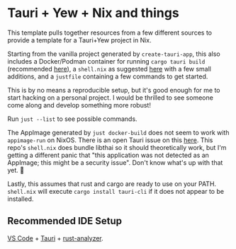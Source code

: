 # Tauri + Yew + Nix and things

This template pulls together resources from a few different sources to provide a template for a Tauri+Yew project in Nix.

Starting from the vanilla project generated by `create-tauri-app`, this also includes a Docker/Podman container for running `cargo tauri build` (recommended [here](https://github.com/tauri-apps/tauri/issues/3323#issuecomment-1199076500)), a `shell.nix` as suggested [here](https://tauri.app/v1/guides/getting-started/prerequisites#setting-up-linux) with a few small additions, and a `justfile` containing a few commands to get started.

This is by no means a reproducible setup, but it's good enough for me to start hacking on a personal project. I would be thrilled to see someone come along and develop something more robust!

Run `just --list` to see possible commands.

The AppImage generated by `just docker-build` does not seem to work with `appimage-run` on NixOS. There is an open Tauri issue on this [here](https://github.com/tauri-apps/tauri/issues/4930). This repo's `shell.nix` does bundle libthai so it should theoretically work, but I'm getting a different panic that "this application was not detected as an AppImage; this might be a security issue". Don't know what's up with that yet. 😬

Lastly, this assumes that rust and cargo are ready to use on your PATH. `shell.nix` will execute `cargo install tauri-cli` if it does not appear to be installed. 

## Recommended IDE Setup

[VS Code](https://code.visualstudio.com/) + [Tauri](https://marketplace.visualstudio.com/items?itemName=tauri-apps.tauri-vscode) + [rust-analyzer](https://marketplace.visualstudio.com/items?itemName=rust-lang.rust-analyzer).
